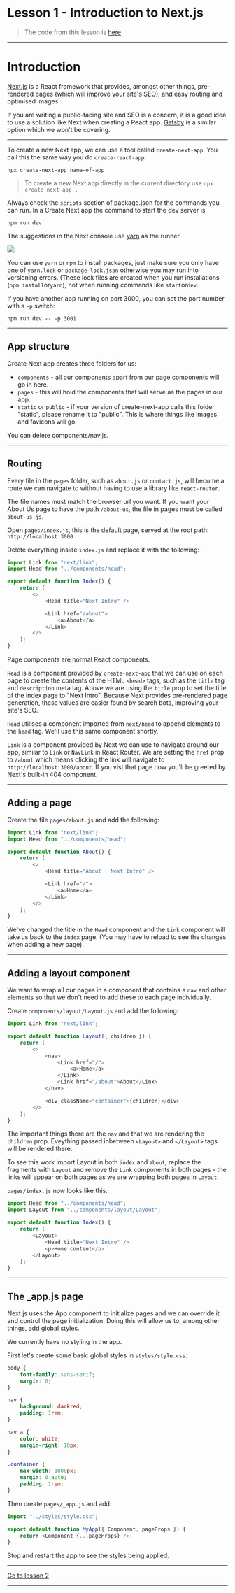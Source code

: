 # Lesson 1 - Introduction to Next.js

> The code from this lesson is <a href="https://github.com/NoroffFEU/next-introduction" target="_blank">here</a>.

---

# Introduction

<a href="https://nextjs.org/" target="_blank">Next.js</a> is a React framework that provides, amongst other things, pre-rendered pages (which will improve your site's SEO), and easy routing and optimised images.

If you are writing a public-facing site and SEO is a concern, it is a good idea to use a solution like Next when creating a React app. <a href="https://www.gatsbyjs.com/" target="_blank">Gatsby</a> is a similar option which we won't be covering.

---

To create a new Next app, we can use a tool called `create-next-app`. You call this the same way you do `create-react-app`:

```
npx create-next-app name-of-app
```

> To create a new Next app directly in the current directory use `npx create-next-app .`

Always check the `scripts` section of package.json for the commands you can run. In a Create Next app the command to start the dev server is

```
npm run dev
```

The suggestions in the Next console use <a href="https://yarnpkg.com/" target="_blank">yarn</a> as the runner

<img src="/images/next-intro-1.png" style="max-width: 400px" />

You can use `yarn` or `npm` to install packages, just make sure you only have one of `yarn.lock` or `package-lock.json` otherwise you may run into versioning errors. (These lock files are created when you run installations (`npm install`or`yarn`), not when running commands like `start`or`dev`.

If you have another app running on port 3000, you can set the port number with a `-p` switch:

```
npm run dev -- -p 3001
```

---

## App structure

Create Next app creates three folders for us:

-   `components` - all our components apart from our page components will go in here.
-   `pages` - this will hold the components that will serve as the pages in our app.
-   `static` or `public` - if your version of create-next-app calls this folder "static", please rename it to "public". This is where things like images and favicons will go.

You can delete components/nav.js.

---

## Routing

Every file in the `pages` folder, such as `about.js` or `contact.js`, will become a route we can navigate to without having to use a library like `react-router`.

The file names must match the browser url you want. If you want your About Us page to have the path `/about-us`, the file in pages must be called `about-us.js`.

Open `pages/index.js`, this is the default page, served at the root path: `http://localhost:3000`

Delete everything inside `index.js` and replace it with the following:

```js
import Link from "next/link";
import Head from "../components/head";

export default function Index() {
	return (
		<>
			<Head title="Next Intro" />

			<Link href="/about">
				<a>About</a>
			</Link>
		</>
	);
}
```

Page components are normal React components.

`Head` is a component provided by `create-next-app` that we can use on each page to create the contents of the HTML `<head>` tags, such as the `title` tag and `description` meta tag. Above we are using the `title` prop to set the title of the index page to "Next Intro". Because Next provides pre-rendered page generation, these values are easier found by search bots, improving your site's SEO.

`Head` utilises a component imported from `next/head` to append elements to the `head` tag. We'll use this same component shortly.

`Link` is a component provided by Next we can use to navigate around our app, similar to `Link` or `NavLink` in React Router. We are setting the `href` prop to `/about` which means clicking the link will navigate to `http://localhost:3000/about`. If you vist that page now you'll be greeted by Next's built-in 404 component.

---

## Adding a page

Create the file `pages/about.js` and add the following:

```js
import Link from "next/link";
import Head from "../components/head";

export default function About() {
	return (
		<>
			<Head title="About | Next Intro" />

			<Link href="/">
				<a>Home</a>
			</Link>
		</>
	);
}
```

We've changed the title in the `Head` component and the `Link` component will take us back to the `index` page. (You may have to reload to see the changes when adding a new page).

---

## Adding a layout component

We want to wrap all our pages in a component that contains a `nav` and other elements so that we don't need to add these to each page individually.

Create `components/layout/Layout.js` and add the following:

```js
import Link from "next/link";

export default function Layout({ children }) {
	return (
		<>
			<nav>
				<Link href="/">
					<a>Home</a>
				</Link>
				<Link href="/about">About</Link>
			</nav>

			<div className="container">{children}</div>
		</>
	);
}
```

The important things there are the `nav` and that we are rendering the `children` prop. Eveything passed inbetween `<Layout>` and `</Layout>` tags will be rendered there.

To see this work import Layout in both `index` and `about`, replace the fragments with `Layout` and remove the `Link` components in both pages - the links will appear on both pages as we are wrapping both pages in `Layout`.

`pages/index.js` now looks like this:

```js
import Head from "../components/head";
import Layout from "../components/layout/Layout";

export default function Index() {
	return (
		<Layout>
			<Head title="Next Intro" />
			<p>Home content</p>
		</Layout>
	);
}
```

---

## The \_app.js page

Next.js uses the App component to initialize pages and we can override it and control the page initialization. Doing this will allow us to, among other things, add global styles.

We currently have no styling in the app.

First let's create some basic global styles in `styles/style.css`:

```css
body {
	font-family: sans-serif;
	margin: 0;
}

nav {
	background: darkred;
	padding: 1rem;
}

nav a {
	color: white;
	margin-right: 10px;
}

.container {
	max-width: 1000px;
	margin: 0 auto;
	padding: 1rem;
}
```

Then create `pages/_app.js` and add:

```js
import "../styles/style.css";

export default function MyApp({ Component, pageProps }) {
	return <Component {...pageProps} />;
}
```

Stop and restart the app to see the styles being applied.

---

[Go to lesson 2](2)

---
